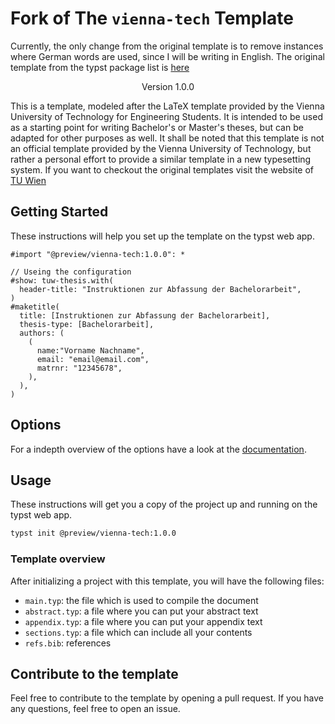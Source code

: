 # Fork of The `vienna-tech` Template

Currently, the only change from the original template is to remove instances where German words are used, since I will be writing in English. The original template from the 
typst package list is [here](https://typst.app/universe/package/vienna-tech)


<div align="center">Version 1.0.0</div>


This is a template, modeled after the LaTeX template provided by the Vienna University of Technology for Engineering Students. It is intended to be used as a starting point for writing Bachelor's or Master's theses, but can be adapted for other purposes as well. It shall be noted that this template is not an official template provided by the Vienna University of Technology, but rather a personal effort to provide a similar template in a new typesetting system. If you want to checkout the original templates visit the website of [TU Wien](https://www.tuwien.at/cee/edvlabor/lehre/vorlagen) 


## Getting Started

These instructions will help you set up the template on the typst web app. 

```typ
#import "@preview/vienna-tech:1.0.0": *

// Useing the configuration
#show: tuw-thesis.with(
  header-title: "Instruktionen zur Abfassung der Bachelorarbeit",
)
#maketitle(
  title: [Instruktionen zur Abfassung der Bachelorarbeit],
  thesis-type: [Bachelorarbeit],
  authors: (
    (
      name:"Vorname Nachname",
      email: "email@email.com",
      matrnr: "12345678",
    ),
  ),
)
```

## Options

For a indepth overview of the options have a look at the [documentation].



## Usage

These instructions will get you a copy of the project up and running on the typst web app. 

```bash
typst init @preview/vienna-tech:1.0.0
```

### Template overview

After initializing a project with this template, you will have the following files:

- `main.typ`: the file which is used to compile the document
- `abstract.typ`: a file where you can put your abstract text
- `appendix.typ`: a file where you can put your appendix text
- `sections.typ`: a file which can include all your contents
- `refs.bib`: references

## Contribute to the template

Feel free to contribute to the template by opening a pull request. If you have any questions, feel free to open an issue.

[documentation]: https://github.com/npikall/vienna-tech/tree/main/docs/docs.pdf
